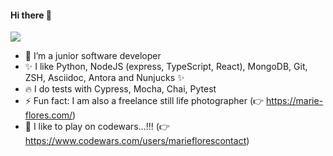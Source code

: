   ####                 Hi there 👋


![](https://media.giphy.com/media/ZVik7pBtu9dNS/giphy.gif)




- 🔭 I’m a junior software developer 
- ✨ I like Python, NodeJS (express, TypeScript, React), MongoDB, Git, ZSH, Asciidoc, Antora and Nunjucks ✨ 
- 🔥 I do tests with Cypress, Mocha, Chai, Pytest
- ⚡ Fun fact: I am also a freelance still life photographer (👉 https://marie-flores.com/)
- 🙈 I like to play on codewars...!!! (👉 https://www.codewars.com/users/marieflorescontact)

